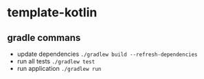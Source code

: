 # template-kotlin

## gradle commans
- update dependencies `./gradlew build --refresh-dependencies`
- run all tests `./gradlew test`
- run application `./gradlew run`